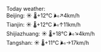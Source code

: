 Today weather:  
Beijing: ☀️   🌡️+12°C 🌬️↗4km/h  
Tianjin: ☀️   🌡️+12°C 🌬️↑11km/h  
Shijiazhuang: ☀️   🌡️+18°C 🌬️↘4km/h  
Tangshan: ☀️   🌡️+11°C 🌬️→17km/h  
